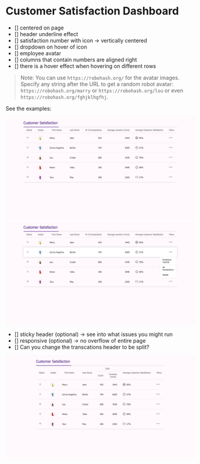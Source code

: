 # Customer Satisfaction Dashboard

* [] centered on page
* [] header underline effect
* [] satisfaction number with icon -> vertically centered
* [] dropdown on hover of icon
* [] employee avatar
* [] columns that contain numbers are aligned right
* [] there is a hover effect when hovering on different rows


> Note: You can use `https://robohash.org/` for the avatar images.
Specify any string after the URL to get a random robot avatar:
`https://robohash.org/marry` or `https://robohash.org/lou` or even `https://robohash.org/fghjklhgfhj`.

See the examples:

![example](customer-satisfaction-dashboard-example.png)
![example](customer-satisfaction-dashboard-hover-example.png)

* [] sticky header (optional) -> see into what issues you might run
* [] responsive (optional) -> no overflow of entire page
* [] Can you change the transcations header to be split?

![example](customer-satisfaction-dashboard-split-header-example.png)
